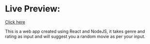 # Live Preview:
[Click here](https://random-watch.netlify.app/)

This is a web app created using React and NodeJS, it takes genre and rating as input and will suggest you a random movie as per your input. 
